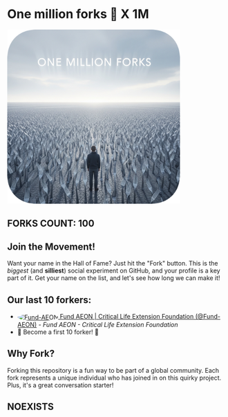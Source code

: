 # One million forks 🍴 X 1M

<img src="image.png" alt="Forks" width="400"/>

## FORKS COUNT: 100

## Join the Movement!

Want your name in the Hall of Fame? Just hit the "Fork" button. This is the _biggest_ (and __silliest__) social experiment on GitHub, and your profile is a key part of it. Get your name on the list, and let's see how long we can make it!

## Our last 10 forkers:

- <a href="https://github.com/Fund-AEON"><img src="https://avatars.githubusercontent.com/u/99969908?v=4" alt="Fund-AEON" width="64" height="64" style="vertical-align:middle; border-radius:50%;"> Fund AEON | Critical Life Extension Foundation (@Fund-AEON)</a> - *Fund AEON - Critical Life Extension Foundation*
- 💫 Become a first 10 forker! 💫

## Why Fork?
Forking this repository is a fun way to be part of a global community. Each fork represents a unique individual who has joined in on this quirky project. Plus, it's a great conversation starter!

## NOEXISTS